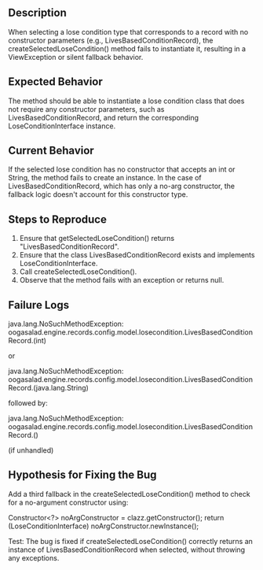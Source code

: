 ## Description

When selecting a lose condition type that corresponds to a record with no constructor parameters (e.g., LivesBasedConditionRecord), the createSelectedLoseCondition() method fails to instantiate it, resulting in a ViewException or silent fallback behavior.

## Expected Behavior

The method should be able to instantiate a lose condition class that does not require any constructor parameters, such as LivesBasedConditionRecord, and return the corresponding LoseConditionInterface instance.

## Current Behavior

If the selected lose condition has no constructor that accepts an int or String, the method fails to create an instance. In the case of LivesBasedConditionRecord, which has only a no-arg constructor, the fallback logic doesn't account for this constructor type.

## Steps to Reproduce

1. Ensure that getSelectedLoseCondition() returns "LivesBasedConditionRecord".
2. Ensure that the class LivesBasedConditionRecord exists and implements LoseConditionInterface.
3. Call createSelectedLoseCondition().
4. Observe that the method fails with an exception or returns null.

## Failure Logs

java.lang.NoSuchMethodException: oogasalad.engine.records.config.model.losecondition.LivesBasedConditionRecord.<init>(int)

or

java.lang.NoSuchMethodException: oogasalad.engine.records.config.model.losecondition.LivesBasedConditionRecord.<init>(java.lang.String)

followed by:

java.lang.NoSuchMethodException: oogasalad.engine.records.config.model.losecondition.LivesBasedConditionRecord.<init>()

(if unhandled)

## Hypothesis for Fixing the Bug

Add a third fallback in the createSelectedLoseCondition() method to check for a no-argument constructor using:

Constructor<?> noArgConstructor = clazz.getConstructor();
return (LoseConditionInterface) noArgConstructor.newInstance();

Test: The bug is fixed if createSelectedLoseCondition() correctly returns an instance of LivesBasedConditionRecord when selected, without throwing any exceptions.
